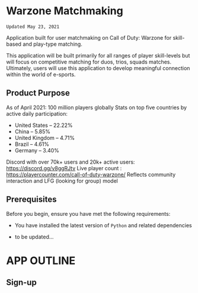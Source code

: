 # Warzone Matchmaking

`Updated May 23, 2021`

Application built for user matchmaking on Call of Duty: Warzone for skill-based and play-type matching.

This application will be built primarily for all ranges of player skill-levels but will focus on competitive matching for duos, trios, squads matches. Ultimately, users will use this application to develop meaningful connection within the world of e-sports.

## Product Purpose

As of April 2021: 100 million players globally
Stats on top five countries by active daily participation:

* United States – 22.22%
* China – 5.85%
* United Kingdom – 4.71%
* Brazil – 4.61%
* Germany – 3.40%

Discord with over 70k+ users and 20k+ active users: <https://discord.gg/v8ggRJtv>
Live player count : <https://playercounter.com/call-of-duty-warzone/>
Reflects community interaction and LFG (looking for group) model

## Prerequisites

Before you begin, ensure you have met the following requirements:

* You have installed the latest version of `Python` and related dependencies

* to be updated...

# APP OUTLINE

## Sign-up
